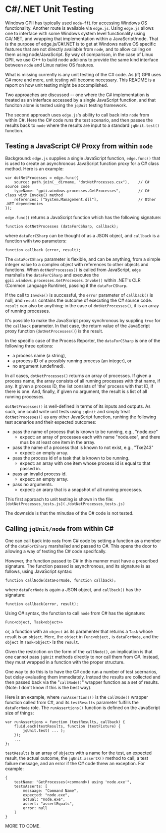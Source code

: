 # C#/.NET Unit Testing

Windows GPII has typically used `node-ffi` for accessing Windows OS functionality.  Another route is available via `edge.js`.  Using `edge.js` allows one to interface with some Windows system level functionality using C#/.NET, and wrapping that implementation within a JavaScript/node.  That is the purpose of edge.js/C#/.NET is to get at Windows native OS specific features that are not directly available from `node`, and to allow calling on them using node/JavaScript.  By way of comparison, in the case of Linux GPII, we use C++ to build node add-ons to provide the same kind interface between `node` and Linux native OS features.

What is missing currently is any unit testing of the C# code.  As (if) GPII uses C# more and more, unit testing will become necessary.  This README is a report on how unit testing might be accomplished.

Two approaches are discussed -- one where the C# implementation is treated as an interface accessed by a single JavaScript function, and that funciton alone is tested using the `jqUnit` testing framework.

The second approach uses `edge.js`'s ability to call back into `node` from within C#.  Here the C# code runs the test scenario, and then passes the results back to `node` where the results are input to a standard `jqUnit.test()` function.

## Testing a JavaScript C# Proxy from within `node`

Background: `edge.js` supplies a single JavaScript function, `edge.func()` that is used to create an asynchronous JavaScript function proxy for a C# class method.   Here is an example:
```
var dotNetProcesses = edge.func({
    source: path.join(__dirname, "dotNetProcesses.csx"),    // C# source code
    typeName: "gpii.windows.processes.GetProcesses",        // C# class with Invoke() method    
    references: ["System.Management.dll"],                  // Other .NET dependencies       
});
```
`edge.func()` returns a JavaScript function which has the following signature:
```
function dotNetProcesses (dataForCSharp, callback);
```
where `dataForCSharp` can be thought of as a JSON object, and `callback` is a function with two parameters:
```
function callback (error, result);
```
The `dataForCSharp` parameter is flexible, and can be anything, from a simple integer value to a complex object with references to other objects and functions.  When `dotNetProcesses()` is called from JavaScript, `edge` marshalls the `dataForCSharp` and executes the `gpii.windows.processes.GetProcesses.Invoke()` within .NET's CLR (Common Language Runtime), passing it the `dataForCSharp`.

If the call to `Invoke()` is successful, the `error` parameter of `callback()` is null, and `result` contains the outcome of executing the C# source code.  `result` can also be anything; in the case of `dotNetProcesses()`, it is an array of running processes.

It's possible to make the JavaScript proxy synchronous by suppling `true` for the `callback` parameter.  In that case, the return value of the JavaScript proxy function (`dotNetProcesses()`) is the result.

In the specific case of the Process Reporter, the `dataForCSharp` is one of the following three options:
- a process name (a string),
- a process ID of a possibly running process (an integer), or
- no argument (undefined).

In all cases, `dotNetProcesses()` returns an array of processes.  If given a process name, the array consists of all running processes with that name, if any.  It given a process ID, the list consists of 'the' process with that ID, if there is one.  And, finally, if given no argument, the result is s list of all running processes.

`dotNetProcesses()` is well-defined in terms of its inputs and outputs.  As such, one could write unit tests using `jqUnit` and simply treat `dotNetProcesses()` as any other JavaScript function, runhing the following test scenarios and their expected outcomes:

- pass the name of process that is known to be running, e.g., "node.exe"
  - expect:  an array of processes each with name "node.exe", and there mus be at least one item in the array.
- pass the name of a process that is known to not exist, e.g., "Txe243"
  - expect: an empty array.
- pass the process id of a task that is known to be running.
  - expect: an array with one item whose process id is equal to that passed in.
- pass an invalid process id.
  - expect: an empty array.
- pass no arguments.
  - expect:  an arary that is a snapshot of all running processes.

This first approach to unit testing is shown in the file: `[dotNetProcesses_tests.js](./dotNetProcesses_tests.js)`

The downside is that the minutiae of the C# code is not tested.

## Calling `jqUnit/node` from within C#

One can call back into `node` from C# code by setting a function as a member of the `dataForCSharp` marshalled and passed to C#.  This opens the door to allowing a way of testing the C# code specifcally.

However, the function passed to C# in this manner must have a prescribed signature.  The function passed is asynchronous, and its signature is as follows, using JavaScript syntax:

```
function callNode(dataForNode, function callback);
```
where `dataForNode` is again a JSON object, and `callback()` has the signature:
```
function callback(error, result);
```

Using C# syntax, the function to call `node` from C# has the signature:
```
Func<object, Task<object>>
```
or, a function with an `object` as its paramenter that returns a `Task` whose result is an `object`.  Here, the `object` in `Func<object,` is `dataForNode`, and the `object` in `Task<object>` is the `result`.

Given the restriction on the form of the `callNode()`, an implication is that one cannot pass `jqUnit` methods directly to nor call them from C#.  Instead, they must wrapped in a function with the proper structure.

One way to do this is to have the C# code run a number of test scernarios, but delay evaluating them immediately.  Instead the results are collected and then passed back via the "`callNode()`" wrapper function as a set of results.  (Note:  I don't know if this is the best way).

Here is an example, where `runAssertions()` is the `callNode()` wrapper function called from C#, and its `testResults` parameter fulfills the `dataForNode` role.  The `runAssertions()` function is defined on the JavaScript size of things:
```
var runAssertions = function (testResults, callback) {
    fluid.each(testResults, function (testFixture) {
        jqUnit.test( ... );
    });
    ...
};
```
`testResults` is an array of `Object`s with a name for the test, an expected result, the actual outcome, the `jqUnit.assertX()` method to call, a test failure message, and an error if the C# code threw an exception.  For example:
```
{
    testName: "GetProcesses(<command>) using 'node.exe'",
    testsAsserts: [
        messaage: "Command Name",
        expected: "node.exe",
        actual: "node.exe",
        assert: "assertEquals",
        error: null
    ]
}
```

MORE TO COME.


